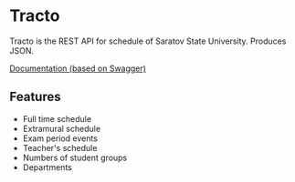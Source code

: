# Tracto

Tracto is the REST API for schedule of 
Saratov State University. Produces JSON.

[Documentation (based on Swagger)](https://scribabot.tk/api/swagger-ui.html)

## Features

* Full time schedule
* Extramural schedule  
* Exam period events
* Teacher's schedule
* Numbers of student groups
* Departments